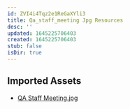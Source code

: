 ```yaml
---
id: ZVI4i4Tqz2e1ReGaXYli3
title: Qa_staff_meeting Jpg Resources
desc: ''
updated: 1645225706403
created: 1645225706403
stub: false
isDir: true
---
```

## Imported Assets
- [QA Staff Meeting.jpg](/assets/qa-staff-meeting.jpg)

